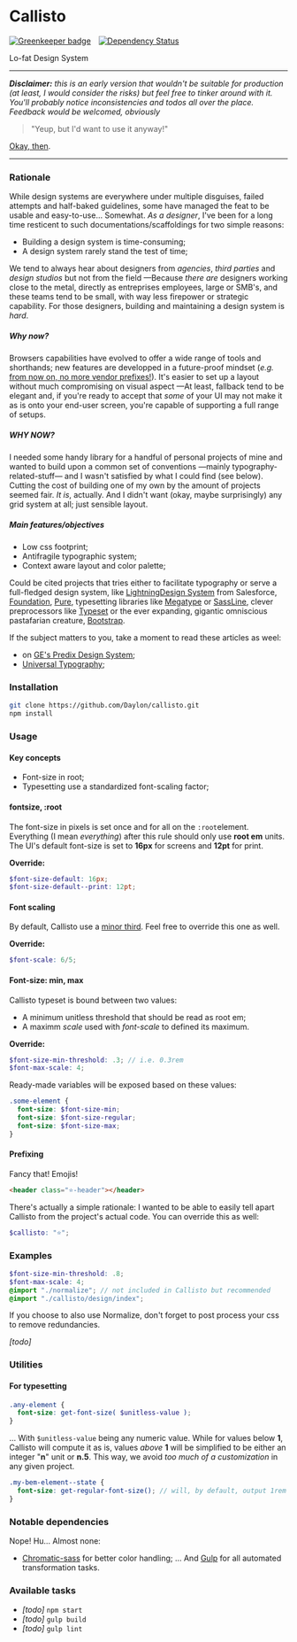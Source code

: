 # Callisto

[![Greenkeeper badge](https://badges.greenkeeper.io/Daylon/callisto.svg)](https://greenkeeper.io/) [![Dependency Status](https://dependencyci.com/github/Daylon/callisto/badge)](https://dependencyci.com/github/Daylon/callisto)

Lo-fat Design System

----

_**Disclaimer:** this is an early version that wouldn't be suitable for production (at least, I would consider the risks) but feel free to tinker around with it. You'll probably notice inconsistencies and todos all over the place. Feedback would be welcomed, obviously_

> "Yeup, but I'd want to use it anyway!"

[Okay, then](https://github.com/daylon/callisto#usage).

----

### Rationale

While design systems are everywhere under multiple disguises, failed attempts and half-baked guidelines, some have managed the feat to be usable and easy-to-use… Somewhat. _As a designer_, I've been for a long time resticent to such documentations/scaffoldings for two simple reasons:

- Building a design system is time-consuming;
- A design system rarely stand the test of time;

We tend to always hear about designers from _agencies_, _third parties_ and _design studios_ but not from the field —Because _there are_ designers working close to the metal, directly as entreprises employees, large or SMB's, and these teams tend to be small, with way less firepower or strategic capability. For those designers, building and maintaining a design system is _hard_.

##### Why now?

Browsers capabilities have evolved to offer a wide range of tools and shorthands; new features are developped in a future-proof mindset (_e.g._ [from now on, no more vendor prefixes!](https://webkit.org/blog/6131/updating-our-prefixing-policy/)). It's easier to set up a layout without much compromising on visual aspect —At least, fallback tend to be elegant and, if you're ready to accept that _some_ of your UI may not make it as is onto your end-user screen, you're capable of supporting a full range of setups.

##### WHY NOW?

I needed some handy library for a handful of personal projects of mine and wanted to build upon a common set of conventions —mainly typography-related-stuff— and I wasn't satisfied by what I could find (see below). Cutting the cost of building one of my own by the amount of projects seemed fair. _It is_, actually. And I didn't want (okay, maybe surprisingly) any grid system at all; just sensible layout.

##### Main features/objectives

- Low css footprint;
- Antifragile typographic system;
- Context aware layout and color palette;

Could be cited projects that tries either to facilitate typography or serve a full-fledged design system, like [LightningDesign System](https://www.lightningdesignsystem.com) from Salesforce, [Foundation](http://foundation.zurb.com/), [Pure](http://purecss.io/), typesetting libraries like [Megatype](https://github.com/StudioThick/megatype) or [SassLine](https://sassline.com/), clever preprocessors like [Typeset](https://blot.im/typeset/) or the ever expanding, gigantic omniscious pastafarian creature, [Bootstrap](https://getbootstrap.com/).

If the subject matters to you, take a moment to read these articles as weel:
- on [GE's Predix Design System](https://medium.com/ge-design/ges-predix-design-system-8236d47b0891#.qhoijh3wp);
- [Universal Typography](http://universaltypography.com/);

### Installation

```sh
git clone https://github.com/Daylon/callisto.git
npm install
```

### Usage

#### Key concepts
- Font-size in root;
- Typesetting use a standardized font-scaling factor;

#### fontsize, :root
The font-size in pixels is set once and for all on the `:root`element.
Everything (I mean _everything_) after this rule should only use **root em** units.
The UI's default font-size is set to **16px** for screens and **12pt** for print.

**Override:**
```scss
$font-size-default: 16px;
$font-size-default--print: 12pt;
```

#### Font scaling
By default, Callisto use a [minor third](http://www.modularscale.com/?1&em&1.2&web&text). Feel free to override this one as well.

**Override:**
```scss
$font-scale: 6/5;
```

#### Font-size: min, max

Callisto typeset is bound between two values:
- A minimum unitless threshold that should be read as root em;
- A maximm _scale_ used with _font-scale_ to defined its maximum.

**Override:**
```scss
$font-size-min-threshold: .3; // i.e. 0.3rem
$font-max-scale: 4;
```

Ready-made variables will be exposed based on these values:
```scss
.some-element {
  font-size: $font-size-min;
  font-size: $font-size-regular;
  font-size: $font-size-max;
}

```

#### Prefixing

Fancy that! Emojis!
```html
<header class="⭐-header"></header>
```
There's actually a simple rationale: I wanted to be able to easily tell apart Callisto from the project's actual code. You can override this as well:

```scss
$callisto: "⭐";
```


### Examples

```scss
$font-size-min-threshold: .8;
$font-max-scale: 4;
@import "./normalize"; // not included in Callisto but recommended
@import "./callisto/design/index";
```
If you choose to also use Normalize, don't forget to post process your css to remove redundancies.

_[todo]_

### Utilities

#### For typesetting

```scss
.any-element {
  font-size: get-font-size( $unitless-value );
}
```
… With `$unitless-value` being any numeric value.
While for values below **1**, Callisto will compute it as is, values _above_ **1** will be simplified to be either an integer "**n**" unit or **n.5**. This way, we avoid _too much of a customization_ in any given project.

```scss
.my-bem-element--state {
  font-size: get-regular-font-size(); // will, by default, output 1rem
}
```

### Notable dependencies

Nope! Hu… Almost none:
- [Chromatic-sass](https://github.com/maxluster/chromatic-sass) for better color handling;
… And [Gulp](https://github.com/gulpjs/gulp) for all automated transformation tasks.



### Available tasks

- _[todo]_ `npm start`
- _[todo]_ `gulp build`
- _[todo]_ `gulp lint`



